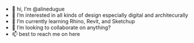 - 👋 hi, I’m @alinedugue
- 👀 I’m interested in all kinds of design especially digital and architecurally 
- 🌱 I’m currently learning Rhino, Revit, and Sketchup
- 💞️ I’m looking to collaborate on anything?
- 📫 best to reach me on here 

<!---
alinedugue/alinedugue is a ✨ special ✨ repository because its `README.md` (this file) appears on your GitHub profile.
You can click the Preview link to take a look at your changes.
--->
